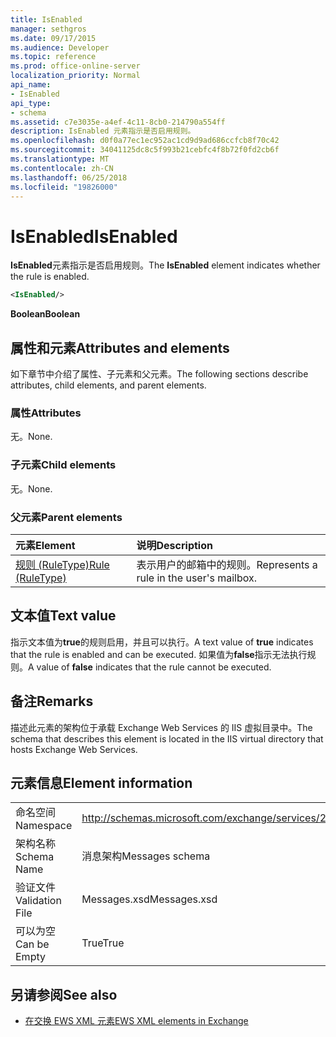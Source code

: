 ```yaml
---
title: IsEnabled
manager: sethgros
ms.date: 09/17/2015
ms.audience: Developer
ms.topic: reference
ms.prod: office-online-server
localization_priority: Normal
api_name:
- IsEnabled
api_type:
- schema
ms.assetid: c7e3035e-a4ef-4c11-8cb0-214790a554ff
description: IsEnabled 元素指示是否启用规则。
ms.openlocfilehash: d0f0a77ec1ec952ac1cd9d9ad686ccfcb8f70c42
ms.sourcegitcommit: 34041125dc8c5f993b21cebfc4f8b72f0fd2cb6f
ms.translationtype: MT
ms.contentlocale: zh-CN
ms.lasthandoff: 06/25/2018
ms.locfileid: "19826000"
---
```

# <a name="isenabled"></a><span data-ttu-id="2f0f1-103">IsEnabled</span><span class="sxs-lookup"><span data-stu-id="2f0f1-103">IsEnabled</span></span>

<span data-ttu-id="2f0f1-104">**IsEnabled**元素指示是否启用规则。</span><span class="sxs-lookup"><span data-stu-id="2f0f1-104">The **IsEnabled** element indicates whether the rule is enabled.</span></span> 
  
```XML
<IsEnabled/>
```

 <span data-ttu-id="2f0f1-105">**Boolean**</span><span class="sxs-lookup"><span data-stu-id="2f0f1-105">**Boolean**</span></span>
## <a name="attributes-and-elements"></a><span data-ttu-id="2f0f1-106">属性和元素</span><span class="sxs-lookup"><span data-stu-id="2f0f1-106">Attributes and elements</span></span>

<span data-ttu-id="2f0f1-107">如下章节中介绍了属性、子元素和父元素。</span><span class="sxs-lookup"><span data-stu-id="2f0f1-107">The following sections describe attributes, child elements, and parent elements.</span></span>
  
### <a name="attributes"></a><span data-ttu-id="2f0f1-108">属性</span><span class="sxs-lookup"><span data-stu-id="2f0f1-108">Attributes</span></span>

<span data-ttu-id="2f0f1-109">无。</span><span class="sxs-lookup"><span data-stu-id="2f0f1-109">None.</span></span>
  
### <a name="child-elements"></a><span data-ttu-id="2f0f1-110">子元素</span><span class="sxs-lookup"><span data-stu-id="2f0f1-110">Child elements</span></span>

<span data-ttu-id="2f0f1-111">无。</span><span class="sxs-lookup"><span data-stu-id="2f0f1-111">None.</span></span>
  
### <a name="parent-elements"></a><span data-ttu-id="2f0f1-112">父元素</span><span class="sxs-lookup"><span data-stu-id="2f0f1-112">Parent elements</span></span>

|<span data-ttu-id="2f0f1-113">**元素**</span><span class="sxs-lookup"><span data-stu-id="2f0f1-113">**Element**</span></span>|<span data-ttu-id="2f0f1-114">**说明**</span><span class="sxs-lookup"><span data-stu-id="2f0f1-114">**Description**</span></span>|
|:-----|:-----|
|[<span data-ttu-id="2f0f1-115">规则 (RuleType)</span><span class="sxs-lookup"><span data-stu-id="2f0f1-115">Rule (RuleType)</span></span>](rule-ruletype.md) <br/> |<span data-ttu-id="2f0f1-116">表示用户的邮箱中的规则。</span><span class="sxs-lookup"><span data-stu-id="2f0f1-116">Represents a rule in the user's mailbox.</span></span>  <br/> |
   
## <a name="text-value"></a><span data-ttu-id="2f0f1-117">文本值</span><span class="sxs-lookup"><span data-stu-id="2f0f1-117">Text value</span></span>

<span data-ttu-id="2f0f1-118">指示文本值为**true**的规则启用，并且可以执行。</span><span class="sxs-lookup"><span data-stu-id="2f0f1-118">A text value of **true** indicates that the rule is enabled and can be executed.</span></span> <span data-ttu-id="2f0f1-119">如果值为**false**指示无法执行规则。</span><span class="sxs-lookup"><span data-stu-id="2f0f1-119">A value of **false** indicates that the rule cannot be executed.</span></span> 
  
## <a name="remarks"></a><span data-ttu-id="2f0f1-120">备注</span><span class="sxs-lookup"><span data-stu-id="2f0f1-120">Remarks</span></span>

<span data-ttu-id="2f0f1-121">描述此元素的架构位于承载 Exchange Web Services 的 IIS 虚拟目录中。</span><span class="sxs-lookup"><span data-stu-id="2f0f1-121">The schema that describes this element is located in the IIS virtual directory that hosts Exchange Web Services.</span></span>
  
## <a name="element-information"></a><span data-ttu-id="2f0f1-122">元素信息</span><span class="sxs-lookup"><span data-stu-id="2f0f1-122">Element information</span></span>

|||
|:-----|:-----|
|<span data-ttu-id="2f0f1-123">命名空间</span><span class="sxs-lookup"><span data-stu-id="2f0f1-123">Namespace</span></span>  <br/> |http://schemas.microsoft.com/exchange/services/2006/messages  <br/> |
|<span data-ttu-id="2f0f1-124">架构名称</span><span class="sxs-lookup"><span data-stu-id="2f0f1-124">Schema Name</span></span>  <br/> |<span data-ttu-id="2f0f1-125">消息架构</span><span class="sxs-lookup"><span data-stu-id="2f0f1-125">Messages schema</span></span>  <br/> |
|<span data-ttu-id="2f0f1-126">验证文件</span><span class="sxs-lookup"><span data-stu-id="2f0f1-126">Validation File</span></span>  <br/> |<span data-ttu-id="2f0f1-127">Messages.xsd</span><span class="sxs-lookup"><span data-stu-id="2f0f1-127">Messages.xsd</span></span>  <br/> |
|<span data-ttu-id="2f0f1-128">可以为空</span><span class="sxs-lookup"><span data-stu-id="2f0f1-128">Can be Empty</span></span>  <br/> |<span data-ttu-id="2f0f1-129">True</span><span class="sxs-lookup"><span data-stu-id="2f0f1-129">True</span></span>  <br/> |
   
## <a name="see-also"></a><span data-ttu-id="2f0f1-130">另请参阅</span><span class="sxs-lookup"><span data-stu-id="2f0f1-130">See also</span></span>



- [<span data-ttu-id="2f0f1-131">在交换 EWS XML 元素</span><span class="sxs-lookup"><span data-stu-id="2f0f1-131">EWS XML elements in Exchange</span></span>](ews-xml-elements-in-exchange.md)

